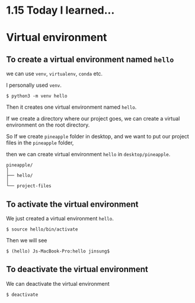 # 1.15 Today I learned...


# Virtual environment

## To create a virtual environment named `hello`

we can use `venv`, `virtualenv`, `conda` etc.

I personally used `venv`.

```
$ python3 -m venv hello
```

Then it creates one virtual environment named `hello`.

If we create a directory where our project goes, we can create a virtual environment on the root directory.

So If we create `pineapple` folder in desktop, and we want to put our project files in the `pineapple` folder,

then we can create virtual environment `hello` in `desktop/pineapple`.

```
pineapple/
│
├── hello/
│
└── project-files
```

## To activate the virtual environment


We just created a virtual environment `hello`.

```
$ source hello/bin/activate
```

Then we will see 

```
$ (hello) Js-MacBook-Pro:hello jinsung$
```

## To deactivate the virtual environment

We can deactivate the virtual environment

```
$ deactivate
```

